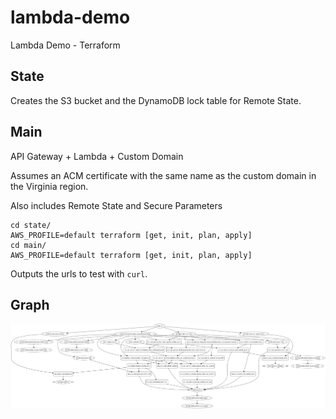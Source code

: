 # lambda-demo
Lambda Demo - Terraform

## State
Creates the S3 bucket and the DynamoDB lock table for Remote State.

## Main
API Gateway + Lambda + Custom Domain

Assumes an ACM certificate with the same name as the custom domain in the Virginia region.

Also includes Remote State and Secure Parameters
```
cd state/
AWS_PROFILE=default terraform [get, init, plan, apply]
cd main/
AWS_PROFILE=default terraform [get, init, plan, apply]
```
Outputs the urls to test with `curl`.

## Graph
![](graph.png)
